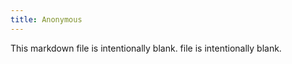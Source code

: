 ```yaml
---
title: Anonymous
---
```


<!--
<p align="center">
<img src="" alt="" width="800px" />
</p>
-->

This markdown file is intentionally blank. file is intentionally blank.

